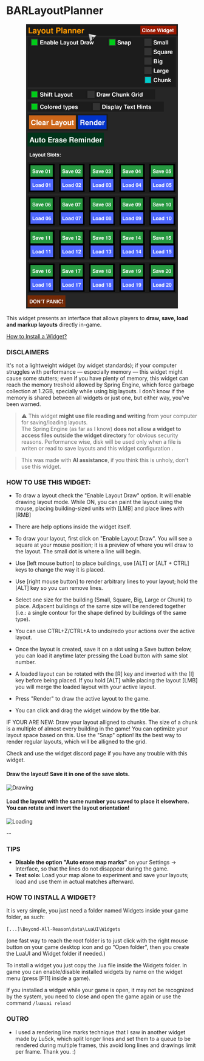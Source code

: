 # BARLayoutPlanner

<p align="center">
  <img src="images/gui.png" width="400" alt="GUI">
</p>

This widget presents an interface that allows players to **draw, save, load and markup layouts** directly in-game.

[How to Install a Widget?](#how-to-install-a-widget)

### DISCLAIMERS
It's not a lightweight widget (by widget standards); if your computer struggles with performance — especially memory — this widget might cause some stutters; even if you have plenty of memory, this widget can reach the memory treshold allowed by Spring Engine, which force garbage collection at 1.2GB, specially while using big layouts. I don't know if the memory is shared between all widgets or just one, but either way, you've been warned.

> ⚠️ This widget **might use file reading and writing** from your computer for saving/loading layouts.  
> The Spring Engine (as far as I know) **does not allow a widget to access files outside the widget directory** for obvious security reasons. Performance wise, disk will be used only when a file is writen or read to save layouts and this widget configuration .

> This was made with **AI assistance**, if you think this is unholy, don't use this widget.

### HOW TO USE THIS WIDGET:
- To draw a layout check the "Enable Layout Draw" option. It will enable drawing layout mode. While ON, you can paint the layout using the mouse, placing building-sized units with [LMB] and place lines with [RMB]

- There are help options inside the widget itself.
- To draw your layout, first click on "Enable Layout Draw". You will see a square at your mouse position; it is a preview of where you will draw to the layout. The small dot is where a line will begin.
- Use [left mouse button] to place buildings, use [ALT] or [ALT + CTRL] keys to change the way it is placed.
- Use [right mouse button] to render arbitrary lines to your layout; hold the [ALT] key so you can remove lines.
- Select one size for the building (Small, Square, Big, Large or Chunk) to place. Adjacent buildings of the same size will be rendered together (i.e.: a single contour for the shape defined by buildings of the same type).
- You can use CTRL+Z/CTRL+A to undo/redo your actions over the active layout.
- Once the layout is created, save it on a slot using a Save button below, you can load it anytime later pressing the Load button with same slot number.
- A loaded layout can be rotated with the [R] key and inverted with the [I] key before being placed. If you hold [ALT] while placing the layout [LMB] you will merge the loaded layout with your active layout.
- Press "Render" to draw the active layout to the game.
- You can click and drag the widget window by the title bar.



IF YOUR ARE NEW:
    Draw your layout alligned to chunks. The size of a chunk is a multiple of almost every building in the game! You can optimize your layout space based on this.
    Use the "Snap" option! Its the best way to render regular layouts, which will be alligned to the grid.

Check and use the widget discord page if you have any trouble with this widget.

#### Draw the layout! Save it in one of the save slots.


  ![Drawing](https://github.com/noryon/BARLayoutPlanner/blob/main/images/drawing_layout-output.gif)

#### Load the layout with the same number you saved to place it elsewhere. You can rotate and invert the layout orientation!

  ![Loading](https://github.com/noryon/BARLayoutPlanner/blob/main/images/loading_layout-output.gif)
  
--

### TIPS
- **Disable the option "Auto erase map marks"** on your Settings -> Interface, so that the lines do not disappear during the game.
- **Test solo:** Load your map alone to experiment and save your layouts; load and use them in actual matches afterward.

### HOW TO INSTALL A WIDGET?
It is very simple, you just need a folder named Widgets inside your game folder, as such:

```[...]\Beyond-All-Reason\data\LuaUI\Widgets``` 

(one fast way to reach the root folder is to just click with the right mouse button on your game desktop icon and go "Open folder", then you create the LuaUI and Widget folder if needed.)

To install a widget you just copy the .lua file inside the Widgets folder.
In game you can enable/disable installed widgets by name on the widget menu (press [F11] inside a game).

If you installed a widget while your game is open, it may not be recognized by the system, you need to close and open the game again or use the command ```/luauai reload```

### OUTRO
- I used a rendering line marks technique that I saw in another widget made by Lu5ck, which split longer lines and set them to a queue to be rendered during multiple frames, this avoid long lines and drawings limit per frame. Thank you. :)
